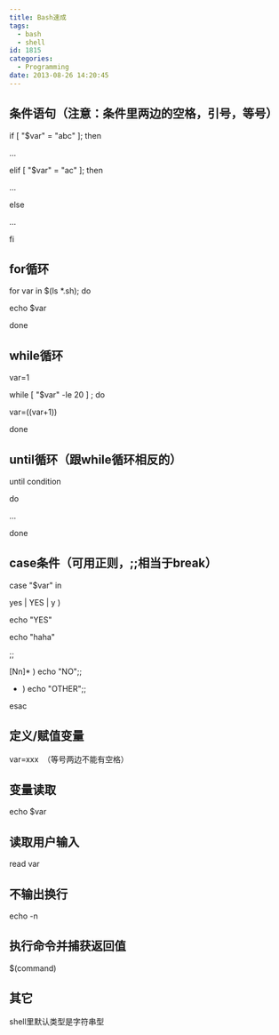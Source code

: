 ```yaml
---
title: Bash速成
tags:
  - bash
  - shell
id: 1815
categories:
  - Programming
date: 2013-08-26 14:20:45
---
```


## 条件语句（注意：条件里两边的空格，引号，等号）

if [ "$var" = "abc" ]; then

...

elif [ "$var" = "ac" ]; then

...

else

...

fi

## for循环

for var in $(ls *.sh); do

echo $var

done

## while循环

var=1

while [ "$var" -le 20 ] ; do

var=$(($var+1))

done

## until循环（跟while循环相反的）

until condition

do

...

done

## case条件（可用正则，;;相当于break）

case "$var" in

yes | YES | y )

echo "YES"

echo "haha"

;;

[Nn]* ) echo "NO";;

* ) echo "OTHER";;

esac

## 定义/赋值变量

var=xxx  （等号两边不能有空格）

## 变量读取

echo $var

## 读取用户输入

read var

## 不输出换行

echo -n

## 执行命令并捕获返回值

$(command)

## 其它

shell里默认类型是字符串型